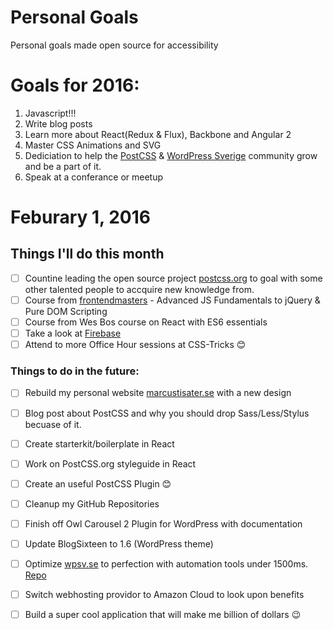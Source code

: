 Personal Goals
==============

Personal goals made open source for accessibility 

# Goals for 2016:
1. Javascript!!!
2. Write blog posts
3. Learn more about React(Redux & Flux), Backbone and Angular 2 
4. Master CSS Animations and SVG
5. Dediciation to help the [PostCSS](https://github.com/postcss/postcss) & [WordPress Sverige](http://wpsv.se/) community grow and be a part of it. 
6. Speak at a conferance or meetup

# Feburary 1, 2016 

## Things I'll do this month

- [ ] Countine leading the open source project [postcss.org](https://github.com/postcss/postcss.org) to goal with some other talented people to accquire new knowledge from. 
- [ ] Course from [frontendmasters](https://frontendmasters.com/courses/) - Advanced JS Fundamentals to jQuery & Pure DOM Scripting
- [ ] Course from Wes Bos course on React with ES6 essentials 
- [ ] Take a look at [Firebase](https://www.firebase.com/)
- [ ] Attend to more Office Hour sessions at CSS-Tricks :blush:

### Things to do in the future:
- [ ] Rebuild my personal website [marcustisater.se](http://www.marcustisater.se) with a new design
- [ ] Blog post about PostCSS and why you should drop Sass/Less/Stylus becuase of it.
- [ ] Create starterkit/boilerplate in React
- [ ] Work on PostCSS.org styleguide in React 
- [ ] Create an useful PostCSS Plugin :blush:
- [ ] Cleanup my GitHub Repositories
- [ ] Finish off Owl Carousel 2 Plugin for WordPress with documentation
- [ ] Update BlogSixteen to 1.6 (WordPress theme)
- [ ] Optimize [wpsv.se](wpsv.se) to perfection with automation tools under 1500ms. [Repo](https://github.com/wpsvse/wpsvse-optimize-analysis)
- [ ] Switch webhosting providor to Amazon Cloud to look upon benefits 
- [ ] Build a super cool application that will make me billion of dollars :wink:

